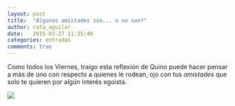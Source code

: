 ```yaml
---
layout: post
title:  "Algunas amistades son... o no son?"
author: rafa_aguilar
date:   2015-03-27 11:35:40
categories: entradas
comments: true
---
```


Como todos los Viernes, traigo esta reflexión de Quino puede hacer pensar a más de uno con respecto a quienes le rodean, ojo con tus *amistades* que solo te quieren por algún interés egoista.

![](https://mutangerlab.files.wordpress.com/2012/05/quino-5.jpg)